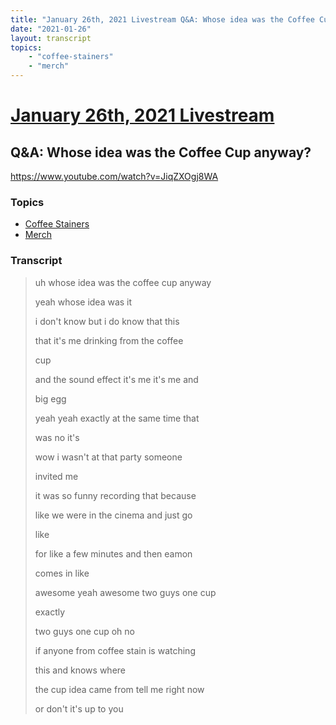 ```yaml
---
title: "January 26th, 2021 Livestream Q&A: Whose idea was the Coffee Cup anyway?"
date: "2021-01-26"
layout: transcript
topics:
    - "coffee-stainers"
    - "merch"
---
```

# [January 26th, 2021 Livestream](../2021-01-26.md)
## Q&A: Whose idea was the Coffee Cup anyway?
https://www.youtube.com/watch?v=JiqZXOgj8WA

### Topics
* [Coffee Stainers](../topics/coffee-stainers.md)
* [Merch](../topics/merch.md)

### Transcript

> uh whose idea was the coffee cup anyway
>
> yeah whose idea was it
>
> i don't know but i do know that this
>
> that it's me drinking from the coffee
>
> cup
>
> and the sound effect it's me it's me and
>
> big egg
>
> yeah yeah exactly at the same time that
>
> was no it's
>
> wow i wasn't at that party someone
>
> invited me
>
> it was so funny recording that because
>
> like we were in the cinema and just go
>
> like
>
> for like a few minutes and then eamon
>
> comes in like
>
> awesome yeah awesome two guys one cup
>
> exactly
>
> two guys one cup oh no
>
> if anyone from coffee stain is watching
>
> this and knows where
>
> the cup idea came from tell me right now
>
> or don't it's up to you
